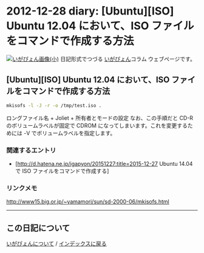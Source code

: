 2012-12-28 diary: [Ubuntu][ISO] Ubuntu 12.04 において、ISO ファイルをコマンドで作成する方法
=====================================================================================================
[![いがぴょん画像(小)](https://igapyon.github.io/diary/images/iga200306s.jpg "いがぴょん")](https://igapyon.github.io/diary/memo/memoigapyon.html) 日記形式でつづる [いがぴょん](https://igapyon.github.io/diary/memo/memoigapyon.html)コラム ウェブページです。

## [Ubuntu][ISO] Ubuntu 12.04 において、ISO ファイルをコマンドで作成する方法


```sh
mkisofs -l -J -r -o /tmp/test.iso .
```

ロングファイル名 + Joliet + 所有者とモードの設定
なお、この手順だと CD-R のボリュームラベルが固定で CDROM になってしまいます。これを変更するためには -V でボリュームラベルを指定します。


### 関連するエントリ


* [http://d.hatena.ne.jp/igapyon/20151227:title=2015-12-27 Ubuntu 14.04 で ISO ファイルをコマンドで作成する]


### リンクメモ

http://www15.big.or.jp/~yamamori/sun/sd-2000-06/mkisofs.html



----------------------------------------------------------------------------------------------------

## この日記について
[いがぴょんについて](http://www.igapyon.jp/igapyon/diary/memo/memoigapyon.html) / [インデックスに戻る](https://igapyon.github.io/diary/idxall.html)

